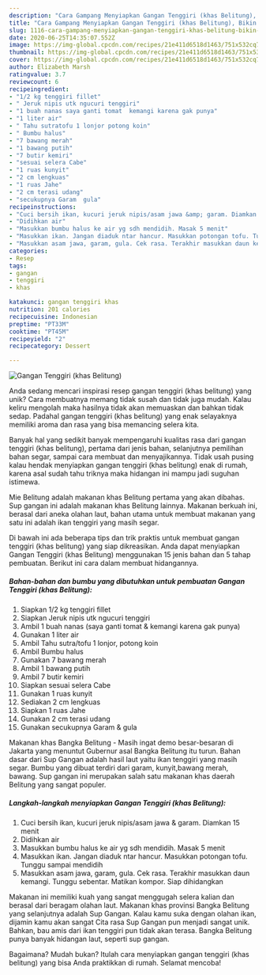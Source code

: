 ```yaml
---
description: "Cara Gampang Menyiapkan Gangan Tenggiri (khas Belitung), Bikin Ngiler"
title: "Cara Gampang Menyiapkan Gangan Tenggiri (khas Belitung), Bikin Ngiler"
slug: 1116-cara-gampang-menyiapkan-gangan-tenggiri-khas-belitung-bikin-ngiler
date: 2020-06-25T14:35:07.552Z
image: https://img-global.cpcdn.com/recipes/21e411d6518d1463/751x532cq70/gangan-tenggiri-khas-belitung-foto-resep-utama.jpg
thumbnail: https://img-global.cpcdn.com/recipes/21e411d6518d1463/751x532cq70/gangan-tenggiri-khas-belitung-foto-resep-utama.jpg
cover: https://img-global.cpcdn.com/recipes/21e411d6518d1463/751x532cq70/gangan-tenggiri-khas-belitung-foto-resep-utama.jpg
author: Elizabeth Marsh
ratingvalue: 3.7
reviewcount: 6
recipeingredient:
- "1/2 kg tenggiri fillet"
- " Jeruk nipis utk ngucuri tenggiri"
- "1 buah nanas saya ganti tomat  kemangi karena gak punya"
- "1 liter air"
- " Tahu sutratofu 1 lonjor potong koin"
- " Bumbu halus"
- "7 bawang merah"
- "1 bawang putih"
- "7 butir kemiri"
- "sesuai selera Cabe"
- "1 ruas kunyit"
- "2 cm lengkuas"
- "1 ruas Jahe"
- "2 cm terasi udang"
- "secukupnya Garam  gula"
recipeinstructions:
- "Cuci bersih ikan, kucuri jeruk nipis/asam jawa &amp; garam. Diamkan 15 menit"
- "Didihkan air"
- "Masukkan bumbu halus ke air yg sdh mendidih. Masak 5 menit"
- "Masukkan ikan. Jangan diaduk ntar hancur. Masukkan potongan tofu. Tunggu sampai mendidih"
- "Masukkan asam jawa, garam, gula. Cek rasa. Terakhir masukkan daun kemangi. Tunggu sebentar. Matikan kompor. Siap dihidangkan"
categories:
- Resep
tags:
- gangan
- tenggiri
- khas

katakunci: gangan tenggiri khas 
nutrition: 201 calories
recipecuisine: Indonesian
preptime: "PT33M"
cooktime: "PT45M"
recipeyield: "2"
recipecategory: Dessert

---
```



![Gangan Tenggiri (khas Belitung)](https://img-global.cpcdn.com/recipes/21e411d6518d1463/751x532cq70/gangan-tenggiri-khas-belitung-foto-resep-utama.jpg)

Anda sedang mencari inspirasi resep gangan tenggiri (khas belitung) yang unik? Cara membuatnya memang tidak susah dan tidak juga mudah. Kalau keliru mengolah maka hasilnya tidak akan memuaskan dan bahkan tidak sedap. Padahal gangan tenggiri (khas belitung) yang enak selayaknya memiliki aroma dan rasa yang bisa memancing selera kita.

Banyak hal yang sedikit banyak mempengaruhi kualitas rasa dari gangan tenggiri (khas belitung), pertama dari jenis bahan, selanjutnya pemilihan bahan segar, sampai cara membuat dan menyajikannya. Tidak usah pusing kalau hendak menyiapkan gangan tenggiri (khas belitung) enak di rumah, karena asal sudah tahu triknya maka hidangan ini mampu jadi suguhan istimewa.

Mie Belitung adalah makanan khas Belitung pertama yang akan dibahas. Sup gangan ini adalah makanan khas Belitung lainnya. Makanan berkuah ini, berasal dari aneka olahan laut, bahan utama untuk membuat makanan yang satu ini adalah ikan tenggiri yang masih segar.


Di bawah ini ada beberapa tips dan trik praktis untuk membuat gangan tenggiri (khas belitung) yang siap dikreasikan. Anda dapat menyiapkan Gangan Tenggiri (khas Belitung) menggunakan 15 jenis bahan dan 5 tahap pembuatan. Berikut ini cara dalam membuat hidangannya.

<!--inarticleads1-->

##### Bahan-bahan dan bumbu yang dibutuhkan untuk pembuatan Gangan Tenggiri (khas Belitung):

1. Siapkan 1/2 kg tenggiri fillet
1. Siapkan  Jeruk nipis utk ngucuri tenggiri
1. Ambil 1 buah nanas (saya ganti tomat &amp; kemangi karena gak punya)
1. Gunakan 1 liter air
1. Ambil  Tahu sutra/tofu 1 lonjor, potong koin
1. Ambil  Bumbu halus
1. Gunakan 7 bawang merah
1. Ambil 1 bawang putih
1. Ambil 7 butir kemiri
1. Siapkan sesuai selera Cabe
1. Gunakan 1 ruas kunyit
1. Sediakan 2 cm lengkuas
1. Siapkan 1 ruas Jahe
1. Gunakan 2 cm terasi udang
1. Gunakan secukupnya Garam &amp; gula


Makanan khas Bangka Belitung - Masih ingat demo besar-besaran di Jakarta yang menuntut Gubernur asal Bangka Belitung itu turun. Bahan dasar dari Sup Gangan adalah hasil laut yaitu ikan tenggiri yang masih segar. Bumbu yang dibuat terdiri dari garam, kunyit,bawang merah, bawang. Sup gangan ini merupakan salah satu makanan khas daerah Belitung yang sangat populer. 

<!--inarticleads2-->

##### Langkah-langkah menyiapkan Gangan Tenggiri (khas Belitung):

1. Cuci bersih ikan, kucuri jeruk nipis/asam jawa &amp; garam. Diamkan 15 menit
1. Didihkan air
1. Masukkan bumbu halus ke air yg sdh mendidih. Masak 5 menit
1. Masukkan ikan. Jangan diaduk ntar hancur. Masukkan potongan tofu. Tunggu sampai mendidih
1. Masukkan asam jawa, garam, gula. Cek rasa. Terakhir masukkan daun kemangi. Tunggu sebentar. Matikan kompor. Siap dihidangkan


Makanan ini memiliki kuah yang sangat menggugah selera kalian dan berasal dari beragam olahan laut. Makanan khas provinsi Bangka Belitung yang selanjutnya adalah Sup Gangan. Kalau kamu suka dengan olahan ikan, dijamin kamu akan sangat Cita rasa Sup Gangan pun menjadi sangat unik. Bahkan, bau amis dari ikan tenggiri pun tidak akan terasa. Bangka Belitung punya banyak hidangan laut, seperti sup gangan. 

Bagaimana? Mudah bukan? Itulah cara menyiapkan gangan tenggiri (khas belitung) yang bisa Anda praktikkan di rumah. Selamat mencoba!
